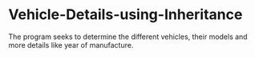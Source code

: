 # Vehicle-Details-using-Inheritance
The program seeks to determine the different vehicles, their models  and more details like year of manufacture.
